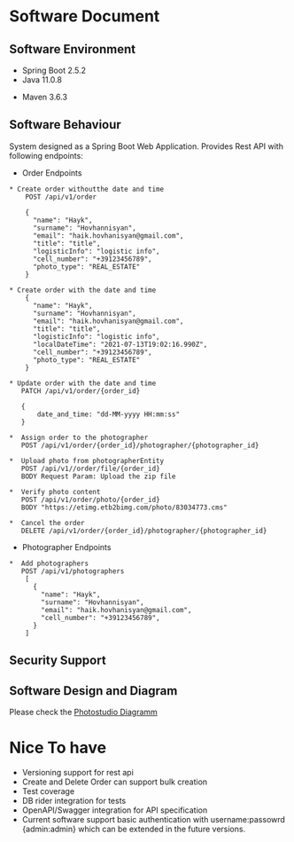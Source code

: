 # Software Document

## Software Environment

* Spring Boot 2.5.2
* Java 11.0.8
+ Maven 3.6.3

## Software Behaviour
System designed as a Spring Boot Web Application. Provides Rest API with following endpoints:

- Order Endpoints
```
* Create order withoutthe date and time
    POST /api/v1/order
       
    {
      "name": "Hayk",
      "surname": "Hovhannisyan",
      "email": "haik.hovhanisyan@gmail.com",
      "title": "title",
      "logisticInfo": "logistic info",
      "cell_number": "+39123456789",
      "photo_type": "REAL_ESTATE"
    }
    
* Create order with the date and time
    {
      "name": "Hayk",
      "surname": "Hovhannisyan",
      "email": "haik.hovhanisyan@gmail.com",
      "title": "title",
      "logisticInfo": "logistic info",
      "localDateTime": "2021-07-13T19:02:16.990Z",
      "cell_number": "+39123456789",
      "photo_type": "REAL_ESTATE"
    }
       
* Update order with the date and time
   PATCH /api/v1/order/{order_id}

   { 
       date_and_time: "dd-MM-yyyy HH:mm:ss"
   }
  
*  Assign order to the photographer
   POST /api/v1/order/{order_id}/photographer/{photographer_id}
               
*  Upload photo from photographerEntity
   POST /api/v1//order/file/{order_id}
   BODY Request Param: Upload the zip file
          
*  Verify photo content 
   POST /api/v1/order/photo/{order_id}
   BODY "https://etimg.etb2bimg.com/photo/83034773.cms"
       
*  Cancel the order
   DELETE /api/v1/order/{order_id}/photographer/{photographer_id}
```   

- Photographer Endpoints
```     
*  Add photographers
   POST /api/v1/photographers
    [
      {
        "name": "Hayk",
        "surname": "Hovhannisyan",
        "email": "haik.hovhanisyan@gmail.com",
        "cell_number": "+39123456789",
      }
    ] 
```

## Security Support

## Software Design and Diagram
Please check the [Photostudio Diagramm](design/photostudio.png)

# Nice To have
- Versioning support for rest api
- Create and Delete Order can support bulk creation
- Test coverage
- DB rider integration for tests
- OpenAPI/Swagger integration for API specification
- Current software support basic authentication with username:passowrd {admin:admin} which can be extended in the future versions.